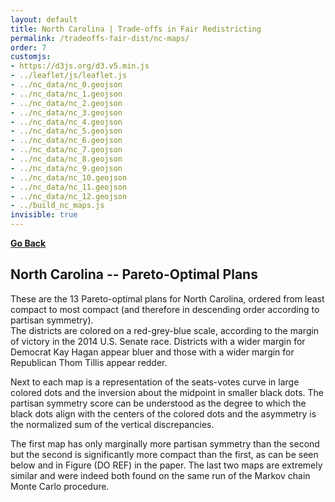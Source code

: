 ```yaml
---
layout: default
title: North Carolina | Trade-offs in Fair Redistricting
permalink: /tradeoffs-fair-dist/nc-maps/
order: 7
customjs: 
- https://d3js.org/d3.v5.min.js
- ../leaflet/js/leaflet.js
- ../nc_data/nc_0.geojson
- ../nc_data/nc_1.geojson
- ../nc_data/nc_2.geojson
- ../nc_data/nc_3.geojson
- ../nc_data/nc_4.geojson
- ../nc_data/nc_5.geojson
- ../nc_data/nc_6.geojson
- ../nc_data/nc_7.geojson
- ../nc_data/nc_8.geojson
- ../nc_data/nc_9.geojson
- ../nc_data/nc_10.geojson
- ../nc_data/nc_11.geojson
- ../nc_data/nc_12.geojson
- ../build_nc_maps.js
invisible: true
---
```


<link rel="stylesheet" href="../leaflet/css/leaflet.css">
<link rel="stylesheet" href="../leaflet/css/qgis2web.css"><link rel="stylesheet" href="../leaflet/css/fontawesome-all.min.css">
<style>
    .map {
        width: 500px;
        height: 300px;
        display: inline-block;
    }
    .plot {
        width: 300px;
        height: 300px;
        display: inline-block;
    }
    .parent {

    }
    .scoreblock {
        width: 300px;
        display: inline-block;
    }
</style>

[**Go Back**](..)


## North Carolina -- Pareto-Optimal Plans 

These are the 13 Pareto-optimal plans for North Carolina, ordered from least compact to most compact (and therefore in descending order according to partisan symmetry).  
The districts are colored on a red-grey-blue scale, according to the margin of victory in the 2014 U.S. Senate race.  Districts with a wider margin for Democrat Kay Hagan appear 
bluer and those with a wider margin for Republican Thom Tillis appear redder.  


Next to each map is a representation of the seats-votes curve in large colored dots and the inversion about the midpoint in smaller black dots.  The partisan symmetry score can 
be understood as the degree to which the black dots align with the centers of the colored dots and the asymmetry is the normalized sum of the vertical discrepancies. 


The first map has only marginally more partisan symmetry than the second but the second is significantly more compact than the first, as can be seen below and in Figure (DO REF) in the paper.  The last two maps are extremely similar and were indeed both found on the same run of the Markov chain Monte Carlo procedure.  




<div class="parent">
    <div id="ncmap0" class="map"></div>
    <div id="ncmap_0_plot" class="plot"></div>
</div>
<br />


<div class="parent">
    <div id="ncmap1" class="map"></div>
    <div id="ncmap_1_plot" class="plot"></div>
</div>
<br />


<div class="parent">
    <div id="ncmap2" class="map"></div>
    <div id="ncmap_2_plot" class="plot"></div>
</div>
<br />


<div class="parent">
    <div id="ncmap3" class="map"></div>
    <div id="ncmap_3_plot" class="plot"></div>
</div>
<br />


<div class="parent">
    <div id="ncmap4" class="map"></div>
    <div id="ncmap_4_plot" class="plot"></div>
</div>
<br />


<div class="parent">
    <div id="ncmap5" class="map"></div>
    <div id="ncmap_5_plot" class="plot"></div>
</div>
<br />


<div class="parent">
    <div id="ncmap6" class="map"></div>
    <div id="ncmap_6_plot" class="plot"></div>
</div>
<br />


<div class="parent">
    <div id="ncmap7" class="map"></div>
    <div id="ncmap_7_plot" class="plot"></div>
</div>
<br />


<div class="parent">
    <div id="ncmap8" class="map"></div>
    <div id="ncmap_8_plot" class="plot"></div>
</div>
<br />


<div class="parent">
    <div id="ncmap9" class="map"></div>
    <div id="ncmap_9_plot" class="plot"></div>
</div>
<br />


<div class="parent">
    <div id="ncmap10" class="map"></div>
    <div id="ncmap_10_plot" class="plot"></div>
</div>
<br />


<div class="parent">
    <div id="ncmap11" class="map"></div>
    <div id="ncmap_11_plot" class="plot"></div>
</div>
<br />


<div class="parent">
    <div id="ncmap12" class="map"></div>
    <div id="ncmap_12_plot" class="plot"></div>
</div>
<br />
